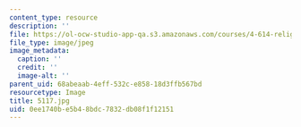 ```yaml
---
content_type: resource
description: ''
file: https://ol-ocw-studio-app-qa.s3.amazonaws.com/courses/4-614-religious-architecture-and-islamic-cultures-fall-2002/0ee1740be5b48bdc7832db08f1f12151_5117.jpg
file_type: image/jpeg
image_metadata:
  caption: ''
  credit: ''
  image-alt: ''
parent_uid: 68abeaab-4eff-532c-e858-18d3ffb567bd
resourcetype: Image
title: 5117.jpg
uid: 0ee1740b-e5b4-8bdc-7832-db08f1f12151
---
```


